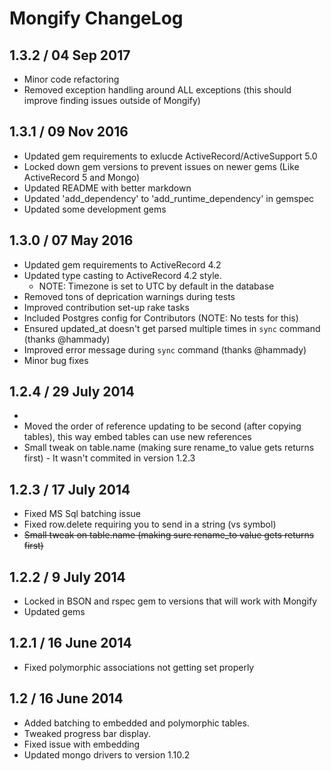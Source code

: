 # Mongify ChangeLog

## 1.3.2 / 04 Sep 2017
* Minor code refactoring
* Removed exception handling around ALL exceptions (this should improve finding issues outside of Mongify)

## 1.3.1 / 09 Nov 2016
* Updated gem requirements to exlucde ActiveRecord/ActiveSupport 5.0
* Locked down gem versions to prevent issues on newer gems (Like ActiveRecord 5 and Mongo)
* Updated README with better markdown
* Updated 'add_dependency' to 'add_runtime_dependency' in gemspec
* Updated some development gems

## 1.3.0 / 07 May 2016
* Updated gem requirements to ActiveRecord 4.2
* Updated type casting to ActiveRecord 4.2 style.
  * NOTE: Timezone is set to UTC by default in the database
* Removed tons of deprication warnings during tests
* Improved contribution set-up rake tasks
* Included Postgres config for Contributors (NOTE: No tests for this)
* Ensured updated_at doesn't get parsed multiple times in `sync` command (thanks @hammady)
* Improved error message during `sync` command (thanks @hammady)
* Minor bug fixes
## 1.2.4 / 29 July 2014
* 
* Moved the order of reference updating to be second (after copying tables), this way embed tables can use new references
* Small tweak on table.name (making sure rename_to value gets returns first) - It wasn't commited in version 1.2.3
## 1.2.3 / 17 July 2014
* Fixed MS Sql batching issue
* Fixed row.delete requiring you to send in a string (vs symbol)
* ~~Small tweak on table.name (making sure rename_to value gets returns first)~~
## 1.2.2 / 9 July 2014
* Locked in BSON and rspec gem to versions that will work with Mongify
* Updated gems
## 1.2.1 / 16 June 2014
* Fixed polymorphic associations not getting set properly
## 1.2 / 16 June 2014
* Added batching to embedded and polymorphic tables.
* Tweaked progress bar display.
* Fixed issue with embedding
* Updated mongo drivers to version 1.10.2
